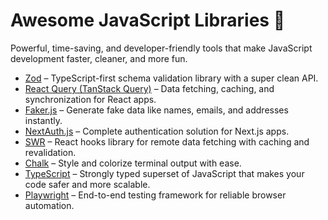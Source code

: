 # Awesome JavaScript Libraries 🚀  

Powerful, time-saving, and developer-friendly tools that make JavaScript development faster, cleaner, and more fun.  

- [Zod](https://zod.dev/) – TypeScript-first schema validation library with a super clean API.  
- [React Query (TanStack Query)](https://tanstack.com/query/latest) – Data fetching, caching, and synchronization for React apps.  
- [Faker.js](https://fakerjs.dev/) – Generate fake data like names, emails, and addresses instantly.  
- [NextAuth.js](https://next-auth.js.org/) – Complete authentication solution for Next.js apps.  
- [SWR](https://swr.vercel.app/) – React hooks library for remote data fetching with caching and revalidation.  
- [Chalk](https://github.com/chalk/chalk) – Style and colorize terminal output with ease.  
- [TypeScript](https://www.typescriptlang.org/) – Strongly typed superset of JavaScript that makes your code safer and more scalable.  
- [Playwright](https://playwright.dev/) – End-to-end testing framework for reliable browser automation.  
